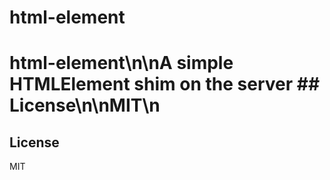 # html-element

# html-element\n\nA simple HTMLElement shim on the server ## License\n\nMIT\n

## License

MIT
